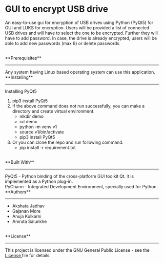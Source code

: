 # GUI to encrypt USB drive
An easy-to-use gui for encryption of USB drives using Python (PyQt5) for GUI and LUKS for encryption. Users will be provided a list of connected USB drives and will have to select the one to be encrypted. Further they will have to add password. In case, the drive is already encrypted, users will be able to add new passwords (max 8) or delete passwords.

</br>
**Prerequisites** <hr/>
  Any system having Linux based operating system can use this application.

</br>
**Installing**<hr/>
  Installing PyQt5
	 <ol> <li>pip3 install PyQt5
	      <li>If the above command does not run successfully, you can make a directory and create virtual environment.
			<ul>	<li>mkdir demo
		       		<li> cd demo	
				<li> python -m venv v1
       				<li> source v1/bin/activate
       				<li>pip3 install PyQt5	
			</ul>
		<li>Or you can clone the repo and run following command.
	<ul><li>pip install -r requirement.txt<ul></ol>

</br>
**Built With** <hr/>
  PyQt5 - Python binding of the cross-platform GUI toolkit Qt. It is implemented as a Python plug-in. <br>
  PyCharm - Integrated Development Environment, specially used for Python.

</br>
**Authors** <hr/>
<ul><li>  Akshata Jadhav
<li>  Gajanan More
  <li>Anuja Kulkarni
  <li>Amruta Salunkhe</ul>
  
 </br>
**License**<hr/>
  This project is licensed under the GNU General Public License - see the <a href="https://github.com/udrivencrypt/udrivencrypt/blob/master/LICENSE"> License </a> file for details.
